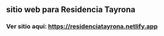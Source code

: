 

## sitio web para Residencia Tayrona



### Ver sitio aquí: https://residenciatayrona.netlify.app
